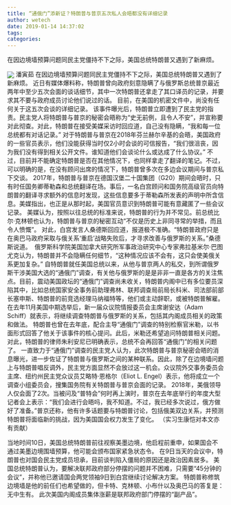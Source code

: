 ```yaml
---
title: “通俄门”添新证？特朗普与普京五次私人会晤都没有详细记录
author: wetech
date: 2019-01-14 14:37:02
tags: 
categories: 
---
```

在因边境墙预算问题同民主党僵持不下之际，美国总统特朗普又遇到了新麻烦。
<!-- more -->
<img align="center" border="0" src="https://imgcdn.yicai.com/uppics/images/2019/01/2668d12fbab2ff66ad3c279ebfbe4a8c.jpg" />
潘寅茹
在因边境墙预算问题同民主党僵持不下之际，美国总统特朗普又遇到了新麻烦。
近日有媒体爆料称，特朗普曾向政府刻意隐瞒了与俄罗斯总统普京最近两年中至少五次会面的谈话细节，其中一次特朗普还拿走了其口译员的记录，并要求其不要与政府成员讨论他们说过的话。
目前，在美国的机密文件中，尚没有任何关于这五次会谈的详细记录。
该事件曝光后，特朗普立即遭到了民主党的指责。民主党人将特朗普与普京的秘密会晤称为“史无前例，且令人不安”，并宣称要对此彻查。对此，特朗普在接受美媒采访时回应道，自己没有隐瞒，“我和每一位总统都有对话记录。”
对于特朗普与普京在2018年芬兰赫尔辛基的会晤，美国政府的一些官员表示，他们没能获得当时仅2小时会谈的可信报告，“我们很沮丧，因为我们没有得到相关公开文件。谁知道他们会谈论什么或达成了什么协议。”
不过，目前并不能确定特朗普是否在其他情况下，也同样拿走了翻译的笔记。不过，可以明确的是，在没有顾问出席的情况下，特朗普曾多次在多边会议期间与普京私下交谈。
2017年，特朗普与普京在德国汉堡二十国集团（G20）期间会晤时，只有时任国务卿蒂勒森和总统翻译在场。事后，一名白宫顾问和国务院高级官员向特朗普的翻译寻求额外的信息时发现，这些信息要多于蒂勒森所发表的声明中所含信息。美媒指出，也正是从那时起，美国官员意识到特朗普可能有意藏匿了一些会议记录。
美媒认为，按照以往总统的标准来说，特朗普的行为并不常见。前总统比尔·克林顿也认为，特朗普与普京的秘密互动“不仅是历史上非同寻常的举措，而且令人愤慨”。
对此，白宫发言人桑德斯回应道，报道极不准确。“特朗普政府只是在奥巴马政府采取与俄关系‘重启’战略失败后，才寻求改善与俄罗斯的关系。”桑德斯说道。 
俄罗斯科学院美国加拿大研究所军事政治研究中心专家弗拉基米尔·巴图尤克认为，特朗普并不会隐瞒任何细节，“这种情况应该不会有，这只会使美俄关系更加复杂。”
自特朗普就任美国总统以来，从他与普京两人的私交，到所谓俄罗斯干涉美国大选的“通俄门”调查，有关他与俄罗斯的是是非非一直是各方的关注焦点。目前，震动美国政坛的“通俄门”调查尚未收关，特朗普内阁中已有多位要员深陷其中，比如总统国家安全事务前助理弗林、联邦调查局前局长科米、司法部前部长塞申斯、特朗普的前竞选经理马纳福特等，他们或主动辞职，或被特朗普解雇。
在去年11月美国中期选举后，新一届众议院情报委员会主席谢安达（Adam Schiff）就表示，将继续调查特朗普与俄罗斯的关系，包括其内阁成员相关的政策和做法。
特朗普也曾在去年底，配合主导“通俄门”调查的特别检察官米勒，以书面形式回答了他关于该事件的核心提问。此后，米勒还希望追问特朗普相关问题。对此，特朗普的律师朱利安尼已明确表示，总统不会再回答“通俄门”的相关问题了。
一直致力于“通俄门”调查的民主党人认为，此次特朗普与普京秘密会晤的消息曝光，进一步佐证了特朗普与俄罗斯之间的某种联系。因此，除了在边境墙问题上与特朗普唱反调外，民主党方面显然不会放过这一机会。众议院外交事务委员会主席、纽约州民主党众议员艾略特·恩格尔（Eliot L. Engel）表示，他将成立一个调查小组委员会，搜集国务院有关特朗普与普京会面的记录。
2018年，美俄领导人仅会面了2次。当被问及“普特会”何时再上演时，普京在去年底举行的年度大型记者会上表示：“我们会进行会晤吗，我不知道。不过，我已经多次说过，俄方做好了准备。”普京还称，他有许多话题要与特朗普讨论，包括俄美双边关系，并预测特朗普将面临新的挑战，因为美国国会权力发生了变化。
（实习生康恺对本文亦有贡献）
 
 
当地时间10日，美国总统特朗普前往视察美墨边境，他启程前重申，如果国会不通过美墨边境围墙预算，他可能会颁布国家紧急状态令。
在9日当天的会议中，特朗普也对国会民主党成员坦承，目前谈判陷入僵局的原因还是政治因素居多。
美国总统特朗普认为，要解决联邦政府部分停摆的问题并不困难，只需要“45分钟的会议”，并称他已邀请国会两党领袖9日到白宫继续讨论解决方案。
特朗普称修筑边境墙是他的前任们也希望做的，但卡特、克林顿、小布什以及奥巴马的答复是：无中生有。
此次美国内阁成员集体涨薪是联邦政府部门停摆的“副产品”。
